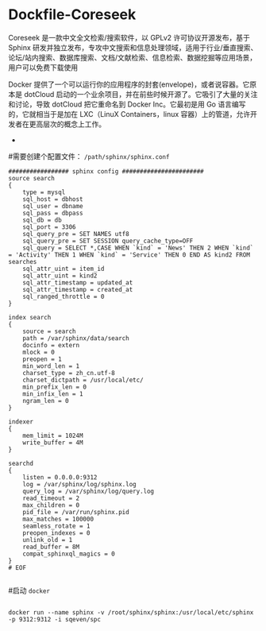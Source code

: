 # Dockfile-Coreseek

Coreseek 是一款中文全文检索/搜索软件，以 GPLv2 许可协议开源发布，基于 Sphinx 研发并独立发布，专攻中文搜索和信息处理领域，适用于行业/垂直搜索、论坛/站内搜索、数据库搜索、文档/文献检索、信息检索、数据挖掘等应用场景，用户可以免费下载使用

Docker 提供了一个可以运行你的应用程序的封套(envelope)，或者说容器。它原本是 dotCloud 启动的一个业余项目，并在前些时候开源了。它吸引了大量的关注和讨论，导致 dotCloud 把它重命名到 Docker Inc。它最初是用 Go 语言编写的，它就相当于是加在 LXC（LinuX Containers，linux 容器）上的管道，允许开发者在更高层次的概念上工作。

-
#需要创建个配置文件： `/path/sphinx/sphinx.conf`

```
################# sphinx config #######################
source search
{
	type = mysql
	sql_host = dbhost
	sql_user = dbname
	sql_pass = dbpass
	sql_db = db
	sql_port = 3306
	sql_query_pre = SET NAMES utf8
	sql_query_pre = SET SESSION query_cache_type=OFF
	sql_query = SELECT *,CASE WHEN `kind` = 'News' THEN 2 WHEN `kind` = 'Activity' THEN 1 WHEN `kind` = 'Service' THEN 0 END AS kind2 FROM searches
	sql_attr_uint = item_id
	sql_attr_uint = kind2
	sql_attr_timestamp = updated_at
	sql_attr_timestamp = created_at
	sql_ranged_throttle = 0
}

index search
{
	source = search
	path = /var/sphinx/data/search
	docinfo = extern
	mlock = 0
 	preopen = 1
	min_word_len = 1
	charset_type = zh_cn.utf-8
	charset_dictpath = /usr/local/etc/
	min_prefix_len = 0
	min_infix_len = 1
	ngram_len = 0
}

indexer
{
	mem_limit = 1024M
	write_buffer = 4M
}

searchd
{
	listen = 0.0.0.0:9312
	log = /var/sphinx/log/sphinx.log
	query_log = /var/sphinx/log/query.log
	read_timeout = 2
	max_children = 0
	pid_file = /var/run/sphinx.pid
	max_matches = 100000
	seamless_rotate = 1
	preopen_indexes = 0
	unlink_old = 1
	read_buffer = 8M
	compat_sphinxql_magics = 0
}
# EOF


```

#启动 `docker`

```

docker run --name sphinx -v /root/sphinx/sphinx:/usr/local/etc/sphinx -p 9312:9312 -i sqeven/spc

```

